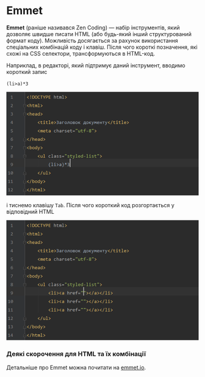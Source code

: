 # Emmet

**Emmet** \(раніше називався Zen Coding\) — набір інструментів, який дозволяє швидше писати HTML \(або будь-який інший структурований формат коду\). Можливість досягається за рахунок використання спеціальних комбінацій коду і клавіш. Після чого короткі позначення, які схожі на CSS селектори, трансформуються в HTML-код.

Наприклад, в редакторі, який підтримує даний інструмент, вводимо короткий запис

```
(li>a)*3
```

![Використання короткого коду для демонстрації роботи Emmet](emmet_basic_example_shortcode.png)

і тиснемо клавішу `Tab`. Після чого короткий код розгортається у відповідний HTML

![Рузультат роботи Emmet](emmet_basic_example_after.png)

### Деякі скорочення для HTML та їх комбінації

Детальніше про Emmet можна почитати на [emmet.io](http://emmet.io/).

